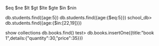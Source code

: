 $eq
$ne
$lt
$gt
$lte
$gte
$in
$nin

db.students.find({age:5})
db.students.find({age:{$eq:5}})
school_db> db.students.find({age:{$in:[22,19]}})

show collections
db.books.find()
test> db.books.insertOne({title:"book 1",details:{"quantity":30,"price":35}})
